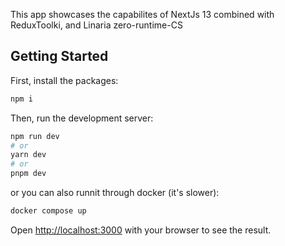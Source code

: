 This app showcases the capabilites of NextJs 13 combined with ReduxToolki, and Linaria zero-runtime-CS

## Getting Started

First, install the packages:

```bash
npm i
```

Then, run the development server:

```bash
npm run dev
# or
yarn dev
# or
pnpm dev
```

or you can also runnit through docker (it's slower):

```bash
docker compose up
```

Open [http://localhost:3000](http://localhost:3000) with your browser to see the result.
